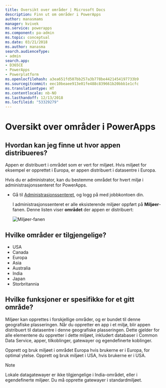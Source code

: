 ```yaml
---
title: Oversikt over områder | Microsoft Docs
description: Finn ut om områder i PowerApps
author: manasmams
manager: kvivek
ms.service: powerapps
ms.component: pa-admin
ms.topic: conceptual
ms.date: 03/21/2018
ms.author: manasma
search.audienceType:
- admin
search.app:
- D365CE
- PowerApps
- Powerplatform
ms.openlocfilehash: a3ea651fd507bb257a3b778be4421454197733b9
ms.sourcegitcommit: eec10beaee913e01fe488c839661b20bbb1e1cfc
ms.translationtype: HT
ms.contentlocale: nb-NO
ms.lasthandoff: 12/13/2018
ms.locfileid: "53329279"
---
```

# <a name="regions-overview-in-powerapps"></a>Oversikt over områder i PowerApps
## <a name="how-do-i-find-out-where-my-app-is-deployed"></a>Hvordan kan jeg finne ut hvor appen distribueres?
Appen er distribuert i området som er vert for miljøet. Hvis miljøet for eksempel er opprettet i Europa, er appen distribuert i datasentre i Europa.

Hvis du er administrator, kan du bestemme området for hvert miljø i administrasjonssenteret for PowerApps.

* Gå til [Administrasjonssenteret](https://admin.powerapps.com), og logg på med jobbkontoen din.
  
    I administrasjonssenteret er alle eksisterende miljøer oppført på **Miljøer**-fanen. Denne listen viser **området** der appen er distribuert:
  
   ![Miljøer-fanen](./media/regions-overview/environment-list.png)

## <a name="what-regions-are-available"></a>Hvilke områder er tilgjengelige?
* USA
* Canada
* Europa
* Asia
* Australia
* India
* Japan
* Storbritannia

## <a name="what-features-are-specific-to-a-given-region"></a>Hvilke funksjoner er spesifikke for et gitt område?
Miljøer kan opprettes i forskjellige områder, og er bundet til denne geografiske plasseringen. Når du oppretter en app i et miljø, blir appen distribuert til datasentre i denne geografiske plasseringen. Dette gjelder for alle elementene du oppretter i dette miljøet, inkludert databaser i Common Data Service, apper, tilkoblinger, gatewayer og egendefinerte koblinger.

Opprett og bruk miljøet i området Europa hvis brukerne er i Europa, for optimal ytelse. Opprett og bruk miljøet i USA, hvis brukerne er i USA.

> [!NOTE]
> Lokale datagatewayer er ikke tilgjengelige i India-området, eller i egendefinerte miljøer. Du må opprette gatewayer i standardmiljøet.

